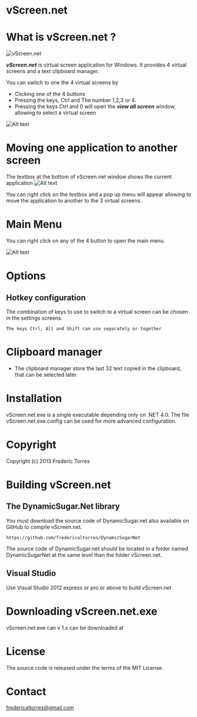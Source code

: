 vScreen.net
============

# What is vScreen.net ?

![vScreen.net](https://raw.github.com/fredericaltorres/vScreen.net/master/vScreen/Images/vScreen.net.exe.jpg "vScreen.net")



 ***vScreen.net*** is virtual screen application for Windows.
It provides 4 virtual screens and a text clipboard manager.

You can switch to one the 4 virtual screens by

 - Clicking one of the 4 buttons
 - Pressing the keys, Ctrl and The number 1,2,3 or 4.	
 - Pressing the keys Ctrl and 0 will open the ***view all screen*** window, allowing to select a virtual screen

![Alt text](https://raw.github.com/fredericaltorres/vScreen.net/master/vScreen/Images/vScreen.net.ShowAll.jpg "Show All Screen Feature")

# Moving one application to another screen
 
The textbox at the bottom of vScreen.net window shows the current application
![Alt text](https://raw.github.com/fredericaltorres/vScreen.net/master/vScreen/Images/vScreen.MoveApp.jpg "How to move an app to another screen")

You can right click on the textbox and a pop up menu will appear allowing to
move the application to another to the 3 virtual screens.

# Main Menu

You can right click on any of the 4 button to open the main menu.

![Alt text](https://raw.github.com/fredericaltorres/vScreen.net/master/vScreen/Images/vScreen.MainMenu.jpg "Main menu")
    
# Options

## Hotkey configuration

The combination of keys to use to switch to a virtual screen can be chosen
in the settings screens.

	The keys Ctrl, Alt and Shift can use separately or together

# Clipboard manager
- The clipboard manager store the last 32 text copied in the clipboard, that
can be selected later.

# Installation
vScreen.net.exe is a single executable depending only on .NET 4.0.
The file vScreen.net.exe.config can be used for more advanced configuration.

# Copyright
Copyright (c) 2013 Frederic Torres

# Building vScreen.net

## The DynamicSugar.Net library
You must download the source code of DynamicSugar.net also
available on GitHub to compile vScreen.net.

	https://github.com/fredericaltorres/DynamicSugarNet

The source code of DynamicSugar.net should be located in a folder 
named DynamicSugarNet at the same level than the folder
vScreen.net.

## Visual Studio

Use Visual Studio 2012 express or pro or above to build vScreen.net

# Downloading vScreen.net.exe

vScreen.net.exe can v 1.x can be downloaded at




# License
The source code is released under the terms of the MIT License.

# Contact
<fredericaltorres@gmail.com>

